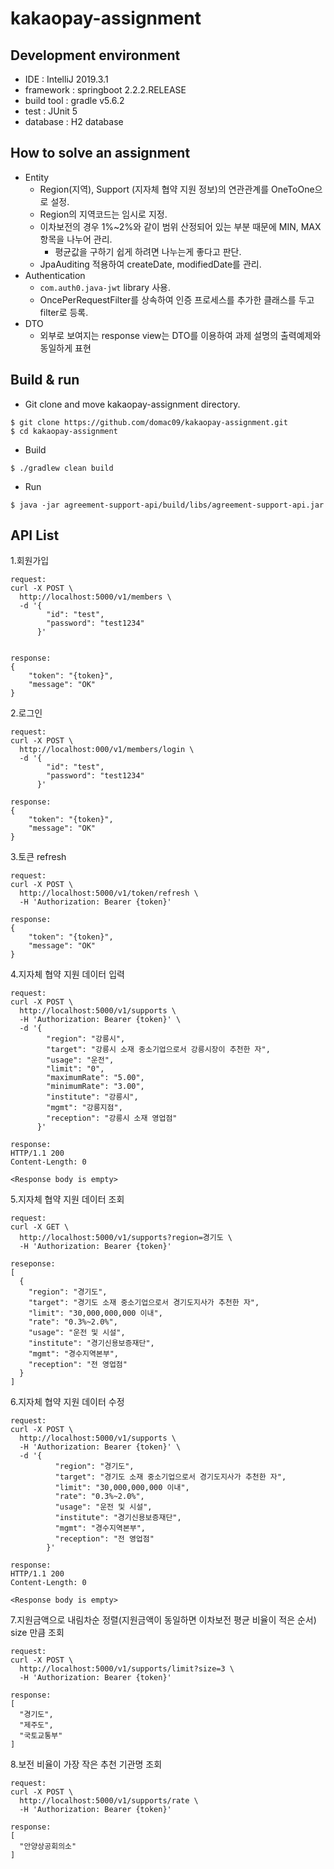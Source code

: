 # kakaopay-assignment
## Development environment
- IDE : IntelliJ 2019.3.1
- framework : springboot 2.2.2.RELEASE 
- build tool : gradle v5.6.2
- test : JUnit 5
- database : H2 database

## How to solve an assignment
- Entity
	- Region(지역), Support (지자체 협약 지원 정보)의 연관관계를 OneToOne으로 설정.
	- Region의 지역코드는 임시로 지정.
	- 이차보전의 경우 1%~2%와 같이 범위 산정되어 있는 부분 때문에 MIN, MAX 항목을 나누어 관리.
		- 평균값을 구하기 쉽게 하려면 나누는게 좋다고 판단.
	- JpaAuditing 적용하여 createDate, modifiedDate를 관리.
- Authentication
	- `com.auth0.java-jwt` library 사용.
	- OncePerRequestFilter를 상속하여 인증 프로세스를 추가한 클래스를 두고 filter로 등록.
- DTO
	- 외부로 보여지는 response view는 DTO를 이용하여 과제 설명의 출력예제와 동일하게 표현

## Build & run
- Git clone and move kakaopay-assignment directory.
```
$ git clone https://github.com/domac09/kakaopay-assignment.git
$ cd kakaopay-assignment
```

- Build

`$ ./gradlew clean build`

- Run 

`$ java -jar agreement-support-api/build/libs/agreement-support-api.jar`

## API List

1.회원가입

```
request:
curl -X POST \
  http://localhost:5000/v1/members \
  -d '{
        "id": "test",
        "password": "test1234"
      }'


response:
{
    "token": "{token}",
    "message": "OK"
}
```

2.로그인

```
request:
curl -X POST \
  http://localhost:000/v1/members/login \
  -d '{
        "id": "test",
        "password": "test1234"
      }'

response: 
{
    "token": "{token}",
    "message": "OK"
}
```

3.토큰 refresh

```
request:
curl -X POST \
  http://localhost:5000/v1/token/refresh \
  -H 'Authorization: Bearer {token}'

response:
{
    "token": "{token}",
    "message": "OK"
}
```

4.지자체 협약 지원 데이터 입력

```
request:
curl -X POST \
  http://localhost:5000/v1/supports \
  -H 'Authorization: Bearer {token}' \
  -d '{
        "region": "강릉시",
        "target": "강릉시 소재 중소기업으로서 강릉시장이 추천한 자",
        "usage": "운전",
        "limit": "0",
        "maximumRate": "5.00",
        "minimumRate": "3.00",
        "institute": "강릉시",
        "mgmt": "강릉지점",
        "reception": "강릉시 소재 영업점"
      }'

response:
HTTP/1.1 200 
Content-Length: 0

<Response body is empty>
```

5.지자체 협약 지원 데이터 조회

```
request:
curl -X GET \
  http://localhost:5000/v1/supports?region=경기도 \
  -H 'Authorization: Bearer {token}'

reseponse:
[
  {
    "region": "경기도",
    "target": "경기도 소재 중소기업으로서 경기도지사가 추천한 자",
    "limit": "30,000,000,000 이내",
    "rate": "0.3%~2.0%",
    "usage": "운전 및 시설",
    "institute": "경기신용보증재단",
    "mgmt": "경수지역본부",
    "reception": "전 영업점"
  }
]
```

6.지자체 협약 지원 데이터 수정

```
request:
curl -X POST \
  http://localhost:5000/v1/supports \
  -H 'Authorization: Bearer {token}' \
  -d '{
          "region": "경기도",
          "target": "경기도 소재 중소기업으로서 경기도지사가 추천한 자",
          "limit": "30,000,000,000 이내",
          "rate": "0.3%~2.0%",
          "usage": "운전 및 시설",
          "institute": "경기신용보증재단",
          "mgmt": "경수지역본부",
          "reception": "전 영업점"
        }'

response:
HTTP/1.1 200 
Content-Length: 0

<Response body is empty>
```

7.지원금액으로 내림차순 정렬(지원금액이 동일하면 이차보전 평균 비율이 적은 순서) size 만큼 조회 

```
request:
curl -X POST \
  http://localhost:5000/v1/supports/limit?size=3 \
  -H 'Authorization: Bearer {token}'

response:
[
  "경기도",
  "제주도",
  "국토교통부"
]
```

8.보전 비율이 가장 작은 추천 기관명 조회 

```
request:
curl -X POST \
  http://localhost:5000/v1/supports/rate \
  -H 'Authorization: Bearer {token}' 

response:
[
  "안양상공회의소"
]
```